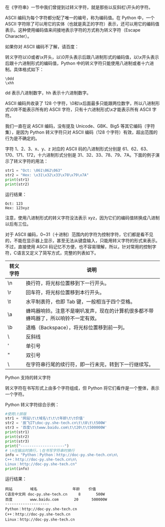在《字符串》一节中我们曾提到过转义字符，就是那些以反斜杠\开头的字符。

ASCII 编码为每个字符都分配了唯一的编号，称为编码值。在 Python 中，一个 ASCII 字符除了可以用它的实体（也就是真正的字符）表示，还可以用它的编码值表示。这种使用编码值来间接地表示字符的方式称为转义字符（Escape Character）。

如果你对 ASCII 编码不了解，请百度：

转义字符以\0或者\x开头，以\0开头表示后跟八进制形式的编码值，以\x开头表示后跟十六进制形式的编码值，Python 中的转义字符只能使用八进制或者十六进制。具体格式如下：
```
\0dd
\xhh
```
dd 表示八进制数字，hh 表示十六进制数字。

ASCII 编码共收录了 128 个字符，\0和\x后面最多只能跟两位数字，所以八进制形式\0并不能表示所有的 ASCII 字符，只有十六进制形式\x才能表示所有 ASCII 字符。

我们一直在说 ASCII 编码，没有提及 Unicode、GBK、Big5 等其它编码（字符集），是因为 Python 转义字符只对 ASCII 编码（128 个字符）有效，超出范围的行为是不确定的。

字符 1、2、3、x、y、z 对应的 ASCII 码的八进制形式分别是 61、62、63、170、171、172，十六进制形式分别是 31、32、33、78、79、7A。下面的例子演示了转义字符的用法：
```python
str1 = "Oct: \061\062\063"
str2 = "Hex: \x31\x32\x33\x78\x79\x7A"
print(str1)
print(str2)
```
运行结果：
```consle
Oct: 123
Hex: 123xyz
```

注意，使用八进制形式的转义字符没法表示 xyz，因为它们的编码值转换成八进制以后有三位。

对于 ASCII 编码，0~31（十进制）范围内的字符为控制字符，它们都是看不见的，不能在显示器上显示，甚至无法从键盘输入，只能用转义字符的形式来表示。不过，直接使用 ASCII 码记忆不方便，也不容易理解，所以，针对常用的控制字符，C语言又定义了简写方式，完整的列表如下。


|  转义字符   | 说明  |
|  ----  | ----  |
|\n	|换行符，将光标位置移到下一行开头。|
|\r	|回车符，将光标位置移到本行开头。|
|\t	|水平制表符，也即 Tab 键，一般相当于四个空格。|
|\a	|蜂鸣器响铃。注意不是喇叭发声，现在的计算机很多都不带蜂鸣器了，所以响铃不一定有效。|
|\b	|退格（Backspace），将光标位置移到前一列。|
|\\	|反斜线|
|\'	|单引号|
|\"	|双引号|
|\	|在字符串行尾的续行符，即一行未完，转到下一行继续写。|

Python 支持的转义字符

转义字符在书写形式上由多个字符组成，但 Python 将它们看作是一个整体，表示一个字符。

Python 转义字符综合示例：
```python
#使用\t排版
str1 = '网站\t\t域名\t\t\t年龄\t\t价值'
str2 = '辰飞IT\doc-py.she-tech.cn\t\t8\t\t500W'
str3 = '百度\t\twww.baidu.com\t\t20\t\t500000W'
print(str1)
print(str2)
print(str3)
print("--------------------")
# \n在输出时换行，\在书写字符串时换行
info = "Python：Python：http://doc-py.she-tech.cn\n\
C++：http://doc-py.she-tech.cn\n\
Linux：http://doc-py.she-tech.cn"
print(info)
```

运行结果：
```consle
网站        域名                年龄    价值
C语言中文网 doc-py.she-tech.cn     8       500W
百度        www.baidu.com       20      500000W
--------------------
Python：http://doc-py.she-tech.cn
C++：http://doc-py.she-tech.cn
Linux：http://doc-py.she-tech.cn
```